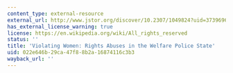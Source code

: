 ```yaml
---
content_type: external-resource
external_url: http://www.jstor.org/discover/10.2307/1049824?uid=3739696&uid=2&uid=4&uid=3739256&sid=21102658016497
has_external_license_warning: true
license: https://en.wikipedia.org/wiki/All_rights_reserved
status: ''
title: 'Violating Women: Rights Abuses in the Welfare Police State'
uid: 022e646b-29ca-47f8-8b2a-16874116c3b3
wayback_url: ''
---
```


